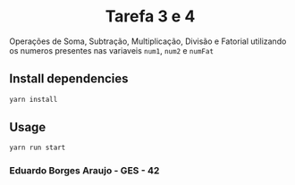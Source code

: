 <h1 align="center">Tarefa 3 e 4</h1>

Operações de Soma, Subtração, Multiplicação, Divisão e Fatorial utilizando os numeros presentes nas variaveis `num1`, `num2` e `numFat`

## Install dependencies

```sh
yarn install
```

## Usage

```sh
yarn run start
```

### Eduardo Borges Araujo - GES - 42
